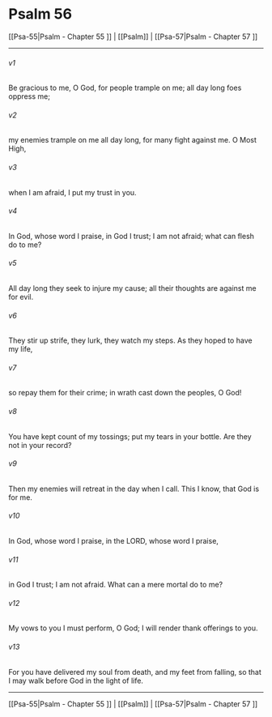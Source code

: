 # Psalm 56

[[Psa-55|Psalm - Chapter 55 ]] | [[Psalm]] | [[Psa-57|Psalm - Chapter 57 ]]
***

###### v1
Be gracious to me, O God, for people trample on me; all day long foes oppress me;
###### v2
my enemies trample on me all day long, for many fight against me. O Most High,
###### v3
when I am afraid, I put my trust in you.
###### v4
In God, whose word I praise, in God I trust; I am not afraid; what can flesh do to me?
###### v5
All day long they seek to injure my cause; all their thoughts are against me for evil.
###### v6
They stir up strife, they lurk, they watch my steps. As they hoped to have my life,
###### v7
so repay them for their crime; in wrath cast down the peoples, O God!
###### v8
You have kept count of my tossings; put my tears in your bottle. Are they not in your record?
###### v9
Then my enemies will retreat in the day when I call. This I know, that God is for me.
###### v10
In God, whose word I praise, in the LORD, whose word I praise,
###### v11
in God I trust; I am not afraid. What can a mere mortal do to me?
###### v12
My vows to you I must perform, O God; I will render thank offerings to you.
###### v13
For you have delivered my soul from death, and my feet from falling, so that I may walk before God in the light of life.

***

[[Psa-55|Psalm - Chapter 55 ]] | [[Psalm]] | [[Psa-57|Psalm - Chapter 57 ]]
